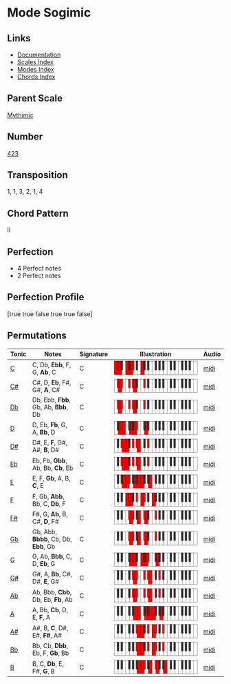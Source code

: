 # Mode Sogimic

## Links

- [Documentation](README.md)
- [Scales Index](Scales.md)
- [Modes Index](Modes.md)
- [Chords Index](Chords.md)

## Parent Scale

[Mythimic](ScaleMythimic.md)

## Number

[423](https://ianring.com/musictheory/scales/423)

## Transposition

1, 1, 3, 2, 1, 4

## Chord Pattern

II

## Perfection

- 4 Perfect notes
- 2 Perfect notes

## Perfection Profile

[true true false true true false]

## Permutations

| Tonic | Notes | Signature | Illustration | Audio |
|-------|-------|-----------|--------------|-------|
| [C](ModeCNaturalSogimic.md) | C, Db, **Ebb**, F, G, **Ab**, C | C | ![CNaturalSogimic](ModeCNaturalSogimic.png) | [midi](https://github.com/edipermadi/music/blob/main/docs/ModeCNaturalSogimic.mid?raw=true) |
| [C#](ModeCSharpSogimic.md) | C#, D, **Eb**, F#, G#, **A**, C# | C | ![CSharpSogimic](ModeCSharpSogimic.png) | [midi](https://github.com/edipermadi/music/blob/main/docs/ModeCSharpSogimic.mid?raw=true) |
| [Db](ModeDFlatSogimic.md) | Db, Ebb, **Fbb**, Gb, Ab, **Bbb**, Db | C | ![DFlatSogimic](ModeDFlatSogimic.png) | [midi](https://github.com/edipermadi/music/blob/main/docs/ModeDFlatSogimic.mid?raw=true) |
| [D](ModeDNaturalSogimic.md) | D, Eb, **Fb**, G, A, **Bb**, D | C | ![DNaturalSogimic](ModeDNaturalSogimic.png) | [midi](https://github.com/edipermadi/music/blob/main/docs/ModeDNaturalSogimic.mid?raw=true) |
| [D#](ModeDSharpSogimic.md) | D#, E, **F**, G#, A#, **B**, D# | C | ![DSharpSogimic](ModeDSharpSogimic.png) | [midi](https://github.com/edipermadi/music/blob/main/docs/ModeDSharpSogimic.mid?raw=true) |
| [Eb](ModeEFlatSogimic.md) | Eb, Fb, **Gbb**, Ab, Bb, **Cb**, Eb | C | ![EFlatSogimic](ModeEFlatSogimic.png) | [midi](https://github.com/edipermadi/music/blob/main/docs/ModeEFlatSogimic.mid?raw=true) |
| [E](ModeENaturalSogimic.md) | E, F, **Gb**, A, B, **C**, E | C | ![ENaturalSogimic](ModeENaturalSogimic.png) | [midi](https://github.com/edipermadi/music/blob/main/docs/ModeENaturalSogimic.mid?raw=true) |
| [F](ModeFNaturalSogimic.md) | F, Gb, **Abb**, Bb, C, **Db**, F | C | ![FNaturalSogimic](ModeFNaturalSogimic.png) | [midi](https://github.com/edipermadi/music/blob/main/docs/ModeFNaturalSogimic.mid?raw=true) |
| [F#](ModeFSharpSogimic.md) | F#, G, **Ab**, B, C#, **D**, F# | C | ![FSharpSogimic](ModeFSharpSogimic.png) | [midi](https://github.com/edipermadi/music/blob/main/docs/ModeFSharpSogimic.mid?raw=true) |
| [Gb](ModeGFlatSogimic.md) | Gb, Abb, **Bbbb**, Cb, Db, **Ebb**, Gb | C | ![GFlatSogimic](ModeGFlatSogimic.png) | [midi](https://github.com/edipermadi/music/blob/main/docs/ModeGFlatSogimic.mid?raw=true) |
| [G](ModeGNaturalSogimic.md) | G, Ab, **Bbb**, C, D, **Eb**, G | C | ![GNaturalSogimic](ModeGNaturalSogimic.png) | [midi](https://github.com/edipermadi/music/blob/main/docs/ModeGNaturalSogimic.mid?raw=true) |
| [G#](ModeGSharpSogimic.md) | G#, A, **Bb**, C#, D#, **E**, G# | C | ![GSharpSogimic](ModeGSharpSogimic.png) | [midi](https://github.com/edipermadi/music/blob/main/docs/ModeGSharpSogimic.mid?raw=true) |
| [Ab](ModeAFlatSogimic.md) | Ab, Bbb, **Cbb**, Db, Eb, **Fb**, Ab | C | ![AFlatSogimic](ModeAFlatSogimic.png) | [midi](https://github.com/edipermadi/music/blob/main/docs/ModeAFlatSogimic.mid?raw=true) |
| [A](ModeANaturalSogimic.md) | A, Bb, **Cb**, D, E, **F**, A | C | ![ANaturalSogimic](ModeANaturalSogimic.png) | [midi](https://github.com/edipermadi/music/blob/main/docs/ModeANaturalSogimic.mid?raw=true) |
| [A#](ModeASharpSogimic.md) | A#, B, **C**, D#, E#, **F#**, A# | C | ![ASharpSogimic](ModeASharpSogimic.png) | [midi](https://github.com/edipermadi/music/blob/main/docs/ModeASharpSogimic.mid?raw=true) |
| [Bb](ModeBFlatSogimic.md) | Bb, Cb, **Dbb**, Eb, F, **Gb**, Bb | C | ![BFlatSogimic](ModeBFlatSogimic.png) | [midi](https://github.com/edipermadi/music/blob/main/docs/ModeBFlatSogimic.mid?raw=true) |
| [B](ModeBNaturalSogimic.md) | B, C, **Db**, E, F#, **G**, B | C | ![BNaturalSogimic](ModeBNaturalSogimic.png) | [midi](https://github.com/edipermadi/music/blob/main/docs/ModeBNaturalSogimic.mid?raw=true) |
